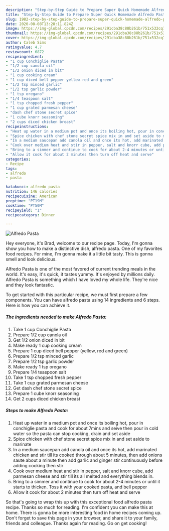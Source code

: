 ```yaml
---
description: "Step-by-Step Guide to Prepare Super Quick Homemade Alfredo Pasta"
title: "Step-by-Step Guide to Prepare Super Quick Homemade Alfredo Pasta"
slug: 1982-step-by-step-guide-to-prepare-super-quick-homemade-alfredo-pasta
date: 2020-08-08T13:28:11.824Z
image: https://img-global.cpcdn.com/recipes/291cba38c88b261b/751x532cq70/alfredo-pasta-recipe-main-photo.jpg
thumbnail: https://img-global.cpcdn.com/recipes/291cba38c88b261b/751x532cq70/alfredo-pasta-recipe-main-photo.jpg
cover: https://img-global.cpcdn.com/recipes/291cba38c88b261b/751x532cq70/alfredo-pasta-recipe-main-photo.jpg
author: Caleb Sims
ratingvalue: 4.7
reviewcount: 6872
recipeingredient:
- "1 cup Conchiglie Pasta"
- "1/2 cup canola oil"
- "1/2 onion diced in bit"
- "1 cup cooking cream"
- "1 cup diced bell pepper yellow red and green"
- "1/2 tsp minced garlic"
- "1/2 tsp garlic powder"
- "1 tsp oregano"
- "1/4 teaspoon salt"
- "1 tsp chopped fresh pepper"
- "1 cup grated parmesan cheese"
- "dash chef stone secret spice"
- "1 cube knorr seasoning"
- "2 cups diced chicken breast"
recipeinstructions:
- "Heat up water in a medium pot and once its boiling hot, pour in conchiglie pasta and cook for about 7mins and seive then pour in cold water so the pasta can stop cooking, drain and set aside"
- "Spice chicken with chef stone secret spice mix in and set aside to marinate"
- "In a medium saucepan add canola oil and once its hot, add marinated chicken and stir till its cooked through about 5 minutes, then add onions saute about a minute then add garlic and ginger stir continuously before adding cooking then stir"
- "Cook over medium heat and stir in pepper, salt and knorr cube, add parmesan cheese and stir till its all melted and everything blends in."
- "Bring to a simmer and continue to cook for about 2-4 minutes or until it starts to thicken. Toss it with your cooked pasta, and bell pepper"
- "Allow it cook for about 2 minutes then turn off heat and serve"
categories:
- Recipe
tags:
- alfredo
- pasta

katakunci: alfredo pasta 
nutrition: 146 calories
recipecuisine: American
preptime: "PT19M"
cooktime: "PT50M"
recipeyield: "1"
recipecategory: Dinner

---
```



![Alfredo Pasta](https://img-global.cpcdn.com/recipes/291cba38c88b261b/751x532cq70/alfredo-pasta-recipe-main-photo.jpg)

Hey everyone, it's Brad, welcome to our recipe page. Today, I'm gonna show you how to make a distinctive dish, alfredo pasta. One of my favorites food recipes. For mine, I'm gonna make it a little bit tasty. This is gonna smell and look delicious.



Alfredo Pasta is one of the most favored of current trending meals in the world. It's easy, it's quick, it tastes yummy. It's enjoyed by millions daily. Alfredo Pasta is something which I have loved my whole life. They're nice and they look fantastic.


To get started with this particular recipe, we must first prepare a few components. You can have alfredo pasta using 14 ingredients and 6 steps. Here is how you can achieve it.

<!--inarticleads1-->

##### The ingredients needed to make Alfredo Pasta:

1. Take 1 cup Conchiglie Pasta
1. Prepare 1/2 cup canola oil
1. Get 1/2 onion diced in bit
1. Make ready 1 cup cooking cream
1. Prepare 1 cup diced bell pepper (yellow, red and green)
1. Prepare 1/2 tsp minced garlic
1. Prepare 1/2 tsp garlic powder
1. Make ready 1 tsp oregano
1. Prepare 1/4 teaspoon salt
1. Take 1 tsp chopped fresh pepper
1. Take 1 cup grated parmesan cheese
1. Get dash chef stone secret spice
1. Prepare 1 cube knorr seasoning
1. Get 2 cups diced chicken breast




<!--inarticleads2-->

##### Steps to make Alfredo Pasta:

1. Heat up water in a medium pot and once its boiling hot, pour in conchiglie pasta and cook for about 7mins and seive then pour in cold water so the pasta can stop cooking, drain and set aside
1. Spice chicken with chef stone secret spice mix in and set aside to marinate
1. In a medium saucepan add canola oil and once its hot, add marinated chicken and stir till its cooked through about 5 minutes, then add onions saute about a minute then add garlic and ginger stir continuously before adding cooking then stir
1. Cook over medium heat and stir in pepper, salt and knorr cube, add parmesan cheese and stir till its all melted and everything blends in.
1. Bring to a simmer and continue to cook for about 2-4 minutes or until it starts to thicken. Toss it with your cooked pasta, and bell pepper
1. Allow it cook for about 2 minutes then turn off heat and serve




So that's going to wrap this up with this exceptional food alfredo pasta recipe. Thanks so much for reading. I'm confident you can make this at home. There is gonna be more interesting food in home recipes coming up. Don't forget to save this page in your browser, and share it to your family, friends and colleague. Thanks again for reading. Go on get cooking!
